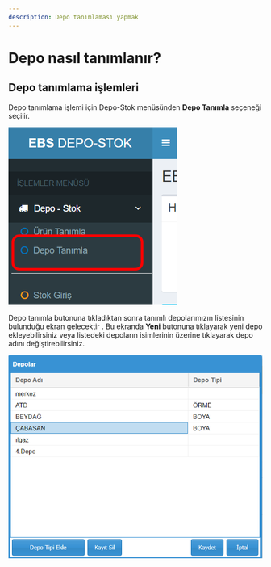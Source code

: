 ```yaml
---
description: Depo tanımlaması yapmak
---
```


# Depo nasıl tanımlanır?

## Depo tanımlama işlemleri

Depo tanımlama işlemi için Depo-Stok menüsünden **Depo Tanımla** seçeneği seçilir.

![](<../.gitbook/assets/image (33).png>)

Depo tanımla butonuna tıkladıktan sonra tanımlı depolarımızın listesinin bulunduğu ekran gelecektir . Bu ekranda **Yeni** butonuna tıklayarak yeni depo ekleyebilirsiniz veya listedeki depoların isimlerinin üzerine tıklayarak depo adını değiştirebilirsiniz.

![Depo Listesi Ekranı](<../.gitbook/assets/image (1).png>)
